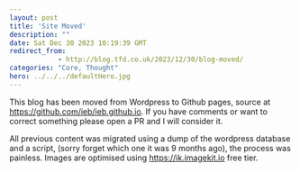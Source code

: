 ```yaml
---
layout: post
title: 'Site Moved'
description: ""
date: Sat Dec 30 2023 10:19:39 GMT
redirect_from: 
            - http://blog.tfd.co.uk/2023/12/30/blog-moved/
categories: "Core, Thought"
hero: ../../../defaultHero.jpg
---
```

This blog has been moved from Wordpress to Github pages, source at https://github.com/ieb/ieb.github.io. If you have comments or want to correct something please open 
a PR and I will consider it.

All previous content was migrated using a dump of the wordpress database and a script, (sorry forget which one it was 9 months ago), the process was painless. Images 
are optimised using https://ik.imagekit.io free tier.
